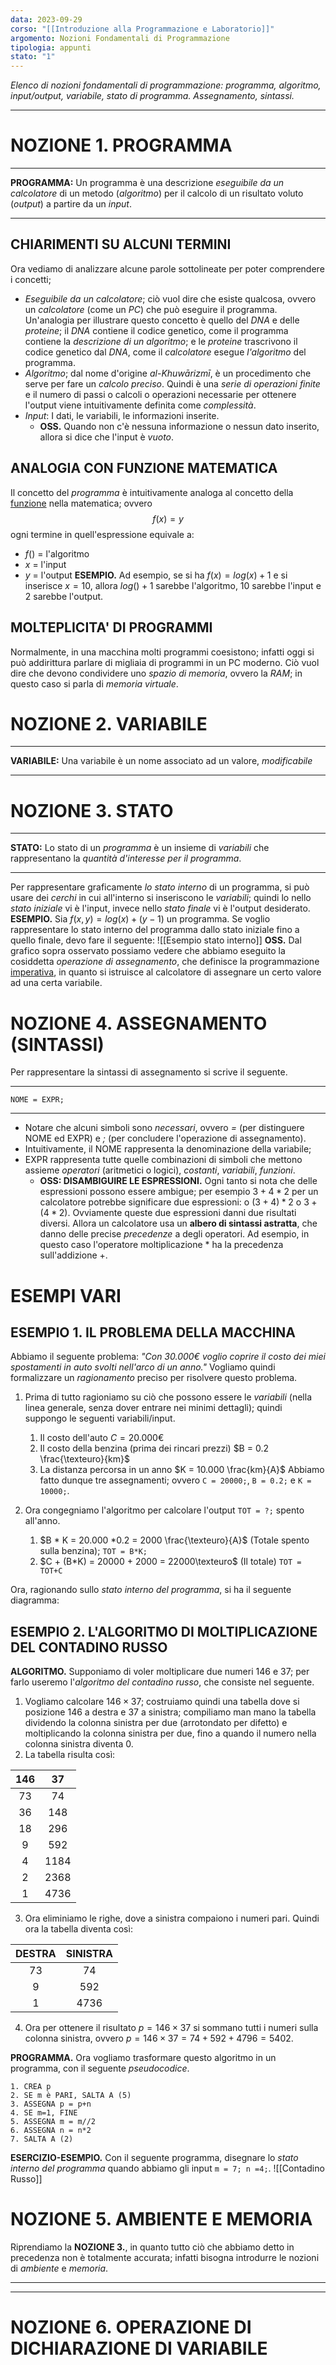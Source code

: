 ```yaml
---
data: 2023-09-29
corso: "[[Introduzione alla Programmazione e Laboratorio]]"
argomento: Nozioni Fondamentali di Programmazione
tipologia: appunti
stato: "1"
---
```

*Elenco di nozioni fondamentali di programmazione: programma, algoritmo, input/output, variabile, stato di programma. Assegnamento, sintassi.*
- - -
# NOZIONE 1. PROGRAMMA
- - -
**PROGRAMMA:** Un programma è una descrizione *eseguibile da un calcolatore* di un metodo (*algoritmo*) per il calcolo di un risultato voluto (*output*) a partire da un *input*.
- - -
## CHIARIMENTI SU ALCUNI TERMINI
Ora vediamo di analizzare alcune parole sottolineate per poter comprendere i concetti;
- *Eseguibile da un calcolatore*; ciò vuol dire che esiste qualcosa, ovvero un *calcolatore* (come un *PC*) che può eseguire il programma. 
  Un'analogia per illustrare questo concetto è quello del *DNA* e delle *proteine*; il *DNA* contiene il codice genetico, come il programma contiene la *descrizione di un algoritmo*; e le *proteine* trascrivono il codice genetico dal *DNA*, come il *calcolatore* esegue *l'algoritmo* del programma.
- *Algoritmo*; dal nome d'origine _al_-_Khuwārizmī_, è un procedimento che serve per fare un *calcolo preciso*. Quindi è una *serie di operazioni finite* e il numero di passi o calcoli o operazioni necessarie per ottenere l'output viene intuitivamente definita come *complessità*.
- *Input*: I dati, le variabili, le informazioni inserite.
	- **OSS.** Quando non c'è nessuna informazione o nessun dato inserito, allora si dice che l'input è *vuoto*.
## ANALOGIA CON FUNZIONE MATEMATICA
Il concetto del *programma* è intuitivamente analoga al concetto della [funzione](Funzioni) nella matematica; ovvero $$f(x)=y$$ogni termine in quell'espressione equivale a:
- $f()$ = l'algoritmo
- $x$ = l'input
- $y$ = l'output
**ESEMPIO.** Ad esempio, se si ha $f(x) = log(x)+1$ e si inserisce $x=10$, allora $log()+1$ sarebbe l'algoritmo, $10$ sarebbe l'input e $2$ sarebbe l'output.

## MOLTEPLICITA' DI PROGRAMMI
Normalmente, in una macchina molti programmi coesistono; infatti oggi si può addirittura parlare di migliaia di programmi in un PC moderno. 
Ciò vuol dire che devono condividere uno *spazio di memoria*, ovvero la *RAM*; in questo caso si parla di *memoria virtuale*.

# NOZIONE 2. VARIABILE
---
**VARIABILE:** Una variabile è un nome associato ad un valore, *modificabile*
- - -
# NOZIONE 3. STATO
- - -
**STATO:** Lo stato di un *programma* è un insieme di *variabili* che rappresentano la *quantità d'interesse per il programma*.
- - -
Per rappresentare graficamente *lo stato interno* di un programma, si può usare dei *cerchi* in cui all'interno si inseriscono le *variabili*; quindi lo nello *stato iniziale* vi è l'input, invece nello *stato finale* vi è l'output desiderato.
**ESEMPIO.** Sia $f(x,y) = log(x)+(y-1)$ un programma. Se voglio rappresentare lo stato interno del programma dallo stato iniziale fino a quello finale, devo fare il seguente:
![[Esempio stato interno]]
**OSS.** Dal grafico sopra osservato possiamo vedere che abbiamo eseguito la cosiddetta *operazione di assegnamento*, che definisce la programmazione [imperativa](Paradigmi%20di%20Programmazione), in quanto si istruisce al calcolatore di assegnare un certo valore ad una certa variabile.
# NOZIONE 4. ASSEGNAMENTO (SINTASSI)
Per rappresentare la sintassi di assegnamento si scrive il seguente.
- - -
`NOME = EXPR;`
- - -
- Notare che alcuni simboli sono *necessari*, ovvero *=* (per distinguere NOME ed EXPR) e *;* (per concludere l'operazione di assegnamento).
- Intuitivamente, il NOME rappresenta la denominazione della variabile;
- EXPR rappresenta tutte quelle combinazioni di simboli che mettono assieme *operatori* (aritmetici o logici), *costanti*, *variabili*, *funzioni*.
	- **OSS: DISAMBIGUIRE LE ESPRESSIONI.** Ogni tanto si nota che delle espressioni possono essere ambigue; per esempio $3+4*2$ per un calcolatore potrebbe significare due espressioni: o $(3+4)*2$ o $3+(4*2)$. Ovviamente queste due espressioni danni due risultati diversi.
	  Allora un calcolatore usa un **albero di sintassi astratta**, che danno delle precise *precedenze* a degli operatori. Ad esempio, in questo caso l'operatore moltiplicazione $*$ ha la precedenza sull'addizione $+$.
# ESEMPI VARI
## ESEMPIO 1. IL PROBLEMA DELLA MACCHINA
Abbiamo il seguente problema:
*"Con 30.000€ voglio coprire il costo dei miei spostamenti in auto svolti nell'arco di un anno."*
Vogliamo quindi formalizzare un *ragionamento* preciso per risolvere questo problema.
1. Prima di tutto ragioniamo su ciò che possono essere le *variabili* (nella linea generale, senza dover entrare nei minimi dettagli); quindi suppongo le seguenti variabili/input.
	1. Il costo dell'auto $C = 20.000€$
	2. Il costo della benzina (prima dei rincari prezzi) $B = 0.2 \frac{\texteuro}{km}$
	3. La distanza percorsa in un anno $K = 10.000 \frac{km}{A}$
	Abbiamo fatto dunque tre assegnamenti; ovvero `C = 20000;`, `B = 0.2;` e `K = 10000;`. 

2. Ora congegniamo l'algoritmo per calcolare l'output `TOT = ?;` spento all'anno.
	1. $B * K = 20.000 *0.2 = 2000 \frac{\texteuro}{A}$ (Totale spento sulla benzina); `TOT = B*K;`
	2. $C + (B*K) = 20000 + 2000 = 22000\texteuro$ (Il totale) `TOT = TOT+C`

Ora, ragionando sullo *stato interno del programma*, si ha il seguente diagramma:
## ESEMPIO 2. L'ALGORITMO DI MOLTIPLICAZIONE DEL CONTADINO RUSSO
**ALGORITMO.** Supponiamo di voler moltiplicare due numeri $146$ e $37$; per farlo useremo l'*algoritmo del contadino russo*, che consiste nel seguente.
1. Vogliamo calcolare $146 \times 37$; costruiamo quindi una tabella dove si posizione $146$ a destra e $37$ a sinistra; compiliamo man mano la tabella dividendo la colonna sinistra per due (arrotondato per difetto) e moltiplicando la colonna sinistra per due, fino a quando il numero nella colonna sinistra diventa $0$.
2. La tabella risulta così:

| 146 |  37  |
|:---:|:----:|
| 73  |  74  |
| 36  | 148  |
| 18  | 296  |
|  9  | 592  |
|  4  | 1184 |
|  2  | 2368 |
|  1  | 4736 |
3. Ora eliminiamo le righe, dove a sinistra compaiono i numeri pari. Quindi ora la tabella diventa così:

| DESTRA | SINISTRA |
|:------:|:--------:|
|   73   |    74    |
|   9    |   592    |
|   1    |   4736   |
4. Ora per ottenere il risultato $p = 146 \times 37$ si sommano tutti i numeri sulla colonna sinistra, ovvero $p = 146 \times 37 = 74 + 592 + 4796 = 5402$.

**PROGRAMMA.** Ora vogliamo trasformare questo algoritmo in un programma, con il seguente *pseudocodice*. 
```
1. CREA p
2. SE m è PARI, SALTA A (5)
3. ASSEGNA p = p+n
4. SE m=1, FINE
5. ASSEGNA m = m//2
6. ASSEGNA n = n*2
7. SALTA A (2)
```
**ESERCIZIO-ESEMPIO.** Con il seguente programma, disegnare lo *stato interno del programma* quando abbiamo gli input `m = 7; n =4;`.
![[Contadino Russo]]

# NOZIONE 5. AMBIENTE E MEMORIA
Riprendiamo la **NOZIONE 3.**, in quanto tutto ciò che abbiamo detto in precedenza non è totalmente accurata; infatti bisogna introdurre le nozioni di *ambiente* e *memoria*.
- - -

- - -

# NOZIONE 6. OPERAZIONE DI DICHIARAZIONE DI VARIABILE

